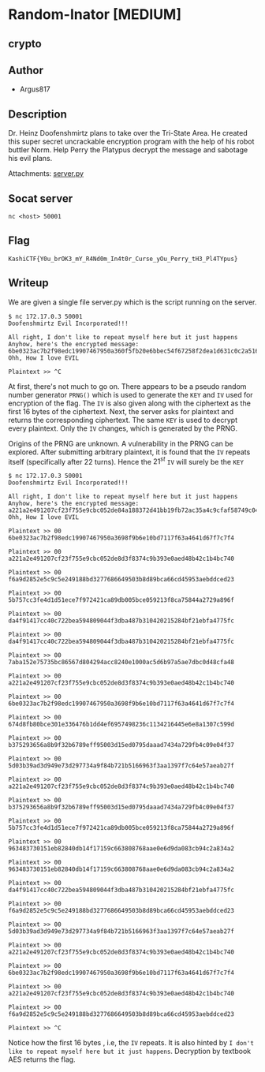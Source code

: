 # Random-Inator [MEDIUM]

## crypto

## Author

- Argus817

## Description

Dr. Heinz Doofenshmirtz plans to take over the Tri-State Area. He created this super secret uncrackable encryption program with the help of his robot buttler Norm. Help Perry the Platypus decrypt the message and sabotage his evil plans.

Attachments: [server.py](../attachments/server.py)

## Socat server

`nc <host> 50001` 

## Flag

`KashiCTF{Y0u_brOK3_mY_R4Nd0m_In4t0r_Curse_yOu_Perry_tH3_Pl4TYpus}`

## Writeup

We are given a single file server.py which is the script running on the server.

```
$ nc 172.17.0.3 50001
Doofenshmirtz Evil Incorporated!!!

All right, I don't like to repeat myself here but it just happens
Anyhow, here's the encrypted message: 6be0323ac7b2f98edc19907467950a360f5fb20e6bbec54f67258f2dea1d631c0c2a516414a57f38d68a3a57890531d647c97c9c08260b026c96c339d0254068c75c5c2b82381e855d45b4c59dd20f70df449255f63a230206319885816bb72c
Ohh, How I love EVIL

Plaintext >> ^C
```

At first, there's not much to go on. There appears to be a pseudo random number generator `PRNG()` which is used to generate the `KEY` and `IV` used for encryption of the flag. The `IV` is also given along with the ciphertext as the first 16 bytes of the ciphertext. Next, the server asks for plaintext and returns the corresponding ciphertext. The same `KEY` is used to decrypt every plaintext. Only the `IV` changes, which is generated by the PRNG. 

Origins of the PRNG are unknown. A vulnerability in the PRNG can be explored. After submitting arbitrary plaintext, it is found that the `IV` repeats itself (specifically after 22 turns). Hence the $21^{st}$ `IV` will surely be the `KEY`

```
$ nc 172.17.0.3 50001
Doofenshmirtz Evil Incorporated!!!

All right, I don't like to repeat myself here but it just happens
Anyhow, here's the encrypted message: a221a2e491207cf23f755e9cbc052de84a188372d41bb19fb72ac35a4c9cfaf58749c04329ac474c7beeaf82836c9b3ae7c7e4eca73001202d2565b7709bea9114ca80288087b72310f1159f13e5eaed55d8a3f3b0a045471ae04492116037f6
Ohh, How I love EVIL

Plaintext >> 00
6be0323ac7b2f98edc19907467950a3698f9b6e10bd7117f63a4641d67f7c7f4

Plaintext >> 00
a221a2e491207cf23f755e9cbc052de8d3f8374c9b393e0aed48b42c1b4bc740

Plaintext >> 00
f6a9d2852e5c9c5e249188bd3277686649503b8d89bca66cd45953aebddced23

Plaintext >> 00
5b757cc3fe4d1d51ece7f972421ca89db005bce059213f8ca75844a2729a896f

Plaintext >> 00
da4f91417cc40c722bea594809044f3dba487b310420215284bf21ebfa4775fc

Plaintext >> 00
da4f91417cc40c722bea594809044f3dba487b310420215284bf21ebfa4775fc

Plaintext >> 00
7aba152e75735bc86567d804294acc8240e1000ac5d6b97a5ae7dbc0d48cfa48

Plaintext >> 00
a221a2e491207cf23f755e9cbc052de8d3f8374c9b393e0aed48b42c1b4bc740

Plaintext >> 00
6be0323ac7b2f98edc19907467950a3698f9b6e10bd7117f63a4641d67f7c7f4

Plaintext >> 00
674d8fb80bce301e336476b1dd4ef6957498236c1134216445e6e8a1307c599d

Plaintext >> 00
b375293656a8b9f32b6789eff95003d15ed0795daaad7434a729fb4c09e04f37

Plaintext >> 00
5d03b39ad3d949e73d297734a9f84b721b5166963f3aa1397f7c64e57aeab27f

Plaintext >> 00
a221a2e491207cf23f755e9cbc052de8d3f8374c9b393e0aed48b42c1b4bc740

Plaintext >> 00
b375293656a8b9f32b6789eff95003d15ed0795daaad7434a729fb4c09e04f37

Plaintext >> 00
5b757cc3fe4d1d51ece7f972421ca89db005bce059213f8ca75844a2729a896f

Plaintext >> 00
963483730151eb82840db14f17159c663808768aae0e6d9da083cb94c2a834a2

Plaintext >> 00
963483730151eb82840db14f17159c663808768aae0e6d9da083cb94c2a834a2

Plaintext >> 00
da4f91417cc40c722bea594809044f3dba487b310420215284bf21ebfa4775fc

Plaintext >> 00
f6a9d2852e5c9c5e249188bd3277686649503b8d89bca66cd45953aebddced23

Plaintext >> 00
5d03b39ad3d949e73d297734a9f84b721b5166963f3aa1397f7c64e57aeab27f

Plaintext >> 00
a221a2e491207cf23f755e9cbc052de8d3f8374c9b393e0aed48b42c1b4bc740

Plaintext >> 00
6be0323ac7b2f98edc19907467950a3698f9b6e10bd7117f63a4641d67f7c7f4

Plaintext >> 00
a221a2e491207cf23f755e9cbc052de8d3f8374c9b393e0aed48b42c1b4bc740

Plaintext >> 00
f6a9d2852e5c9c5e249188bd3277686649503b8d89bca66cd45953aebddced23

Plaintext >> ^C
```

Notice how the first 16 bytes , i.e, the `IV` repeats. It is also hinted by `I don't like to repeat myself here but it just happens`. Decryption by textbook AES returns the flag.
